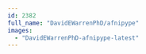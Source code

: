 ```yaml
---
id: 2382
full_name: "DavidEWarrenPhD/afnipype"
images: 
  - "DavidEWarrenPhD-afnipype-latest"
---
```

